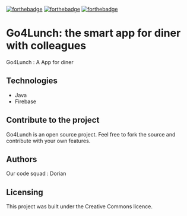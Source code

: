 [![forthebadge](https://forthebadge.com/images/badges/cc-0.svg)](https://forthebadge.com) [![forthebadge](https://forthebadge.com/images/badges/made-with-javascript.svg)](https://forthebadge.com) [![forthebadge](https://forthebadge.com/images/badges/uses-css.svg)](https://forthebadge.com)

# Go4Lunch: the smart app for diner with colleagues

Go4Lunch : A App for diner 

## Technologies
- Java 
- Firebase 

## Contribute to the project

Go4Lunch is an open source project. Feel free to fork the source and contribute with your own features.

## Authors

Our code squad : Dorian 

## Licensing

This project was built under the Creative Commons licence.
